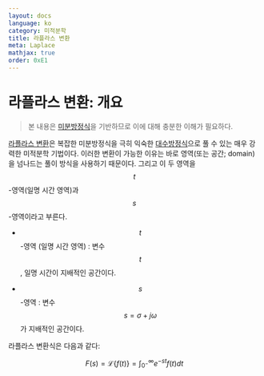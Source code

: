 ```yaml
---
layout: docs
language: ko
category: 미적분학
title: 라플라스 변환
meta: Laplace
mathjax: true
order: 0xE1
---
```

# 라플라스 변환: 개요
> 본 내용은 [미분방정식](../ko.ENGINEER_Differential/)을 기반하므로 이에 대해 충분한 이해가 필요하다.

[라플라스 변환](https://en.wikipedia.org/wiki/Laplace_transform)은 복잡한 미분방정식을 극히 익숙한 [대수방정식](https://en.wikipedia.org/wiki/Algebraic_equation)으로 풀 수 있는 매우 강력한 미적분학 기법이다. 이러한 변환이 가능한 이유는 바로 영역(또는 공간; domain)을 넘나드는 풀이 방식을 사용하기 때문이다. 그리고 이 두 영역을 $$t$$-영역(일명 시간 영역)과 $$s$$-영역이라고 부른다.

* $$t$$-영역 (일명 시간 영역)
  : 변수 $$t$$, 일명 시간이 지배적인 공간이다. 

* $$s$$-영역
  : 변수 $$s = \sigma + j\omega$$가 지배적인 공간이다.


라플라스 변환식은 다음과 같다:

$$
F(s) = \mathcal{L} \{ f(t) \} = \int^{\infty}_{0^-}e^{-st}f(t)dt
$$